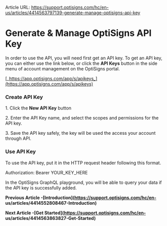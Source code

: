 Article URL: https://support.optisigns.com/hc/en-us/articles/4414563797139-generate-manage-optisigns-api-key

# Generate & Manage OptiSigns API Key

In order to use the API, you will need first get an API key. To get an API
key, you can either use the link below, or click the **API Keys** button in
the side menu of account management on the OptiSigns portal.

[_https://app.optisigns.com/app/s/apikeys_](https://app.optisigns.com/app/s/apikeys)

###

### Create API Key

1\. Click the **New API Key** button  

2\. Enter the API Key name, and select the scopes and permissions for the API
key.  

3\. Save the API key safely, the key will be used the access your account
through API.

### Use API Key

To use the API key, put it in the HTTP request header following this format.

Authorization: Bearer YOUR_KEY_HERE

In the OptiSigns GraphQL playground, you will be able to query your data if
the API key is successfully added.

**Previous Article -[Introduction](https://support.optisigns.com/hc/en-
us/articles/4414552808467-Introduction)**

**Next Article -[Get Started](https://support.optisigns.com/hc/en-
us/articles/4414563863827-Get-Started)**

